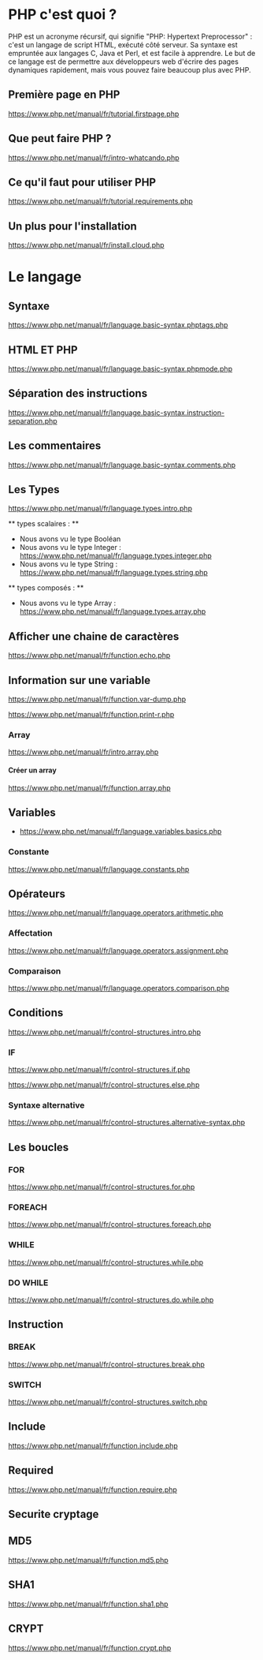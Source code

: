 # PHP c'est quoi ?
PHP est un acronyme récursif, qui signifie "PHP: Hypertext Preprocessor" : c'est un langage de script HTML, exécuté côté serveur. Sa syntaxe est empruntée aux langages C, Java et Perl, et est facile à apprendre. Le but de ce langage est de permettre aux développeurs web d'écrire des pages dynamiques rapidement, mais vous pouvez faire beaucoup plus avec PHP. 


## Première page en PHP

https://www.php.net/manual/fr/tutorial.firstpage.php


## Que peut faire PHP ?

https://www.php.net/manual/fr/intro-whatcando.php


## Ce qu'il faut pour utiliser PHP

https://www.php.net/manual/fr/tutorial.requirements.php


## Un plus pour l'installation

https://www.php.net/manual/fr/install.cloud.php


# Le langage

## Syntaxe

https://www.php.net/manual/fr/language.basic-syntax.phptags.php


## HTML ET PHP

https://www.php.net/manual/fr/language.basic-syntax.phpmode.php



## Séparation des instructions

https://www.php.net/manual/fr/language.basic-syntax.instruction-separation.php


## Les commentaires

https://www.php.net/manual/fr/language.basic-syntax.comments.php


## Les Types

https://www.php.net/manual/fr/language.types.intro.php

** types scalaires : **

- Nous avons vu le type Booléan
- Nous avons vu le type Integer : https://www.php.net/manual/fr/language.types.integer.php
- Nous avons vu le type String  : https://www.php.net/manual/fr/language.types.string.php

** types composés : **

- Nous avons vu le type Array : https://www.php.net/manual/fr/language.types.array.php


## Afficher une chaine de caractères

https://www.php.net/manual/fr/function.echo.php


## Information sur une variable

https://www.php.net/manual/fr/function.var-dump.php

https://www.php.net/manual/fr/function.print-r.php



### Array 

https://www.php.net/manual/fr/intro.array.php


#### Créer un array

https://www.php.net/manual/fr/function.array.php



## Variables

- https://www.php.net/manual/fr/language.variables.basics.php


### Constante

https://www.php.net/manual/fr/language.constants.php



## Opérateurs

https://www.php.net/manual/fr/language.operators.arithmetic.php


### Affectation

https://www.php.net/manual/fr/language.operators.assignment.php


### Comparaison

https://www.php.net/manual/fr/language.operators.comparison.php



## Conditions

https://www.php.net/manual/fr/control-structures.intro.php


### IF

https://www.php.net/manual/fr/control-structures.if.php

https://www.php.net/manual/fr/control-structures.else.php


### Syntaxe alternative

https://www.php.net/manual/fr/control-structures.alternative-syntax.php




## Les boucles


### FOR

https://www.php.net/manual/fr/control-structures.for.php


### FOREACH

https://www.php.net/manual/fr/control-structures.foreach.php


### WHILE

https://www.php.net/manual/fr/control-structures.while.php


### DO WHILE

https://www.php.net/manual/fr/control-structures.do.while.php


## Instruction

### BREAK

https://www.php.net/manual/fr/control-structures.break.php


### SWITCH

https://www.php.net/manual/fr/control-structures.switch.php



## Include

https://www.php.net/manual/fr/function.include.php


## Required

https://www.php.net/manual/fr/function.require.php



## Securite cryptage


## MD5

https://www.php.net/manual/fr/function.md5.php


## SHA1

https://www.php.net/manual/fr/function.sha1.php


## CRYPT

https://www.php.net/manual/fr/function.crypt.php


